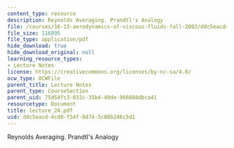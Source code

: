 ```yaml
---
content_type: resource
description: Reynolds Averaging. Prandtl's Analogy
file: /courses/16-13-aerodynamics-of-viscous-fluids-fall-2003/ddc5eacd4cd0f54f0d745c08b246c5d1_lecture_24.pdf
file_size: 116895
file_type: application/pdf
hide_download: true
hide_download_original: null
learning_resource_types:
- Lecture Notes
license: https://creativecommons.org/licenses/by-nc-sa/4.0/
ocw_type: OCWFile
parent_title: Lecture Notes
parent_type: CourseSection
parent_uid: 75d54fc3-032c-35b4-49de-966608dbca41
resourcetype: Document
title: lecture_24.pdf
uid: ddc5eacd-4cd0-f54f-0d74-5c08b246c5d1
---
```

Reynolds Averaging. Prandtl's Analogy